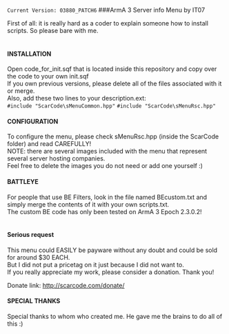 `Current Version: 03880_PATCH6`
###ArmA 3 Server info Menu by IT07

First of all: it is really hard as a coder to explain someone how to install scripts. So please bare with me.<br />
<br />
#### INSTALLATION
Open code_for_init.sqf that is located inside this repository and copy over the code to your own init.sqf<br />
If you own previous versions, please delete all of the files associated with it or merge.<br />
Also, add these two lines to your description.ext: <br />
`#include "ScarCode\sMenuCommon.hpp"`
`#include "ScarCode\sMenuRsc.hpp"`

#### CONFIGURATION
To configure the menu, please check sMenuRsc.hpp (inside the ScarCode folder) and read CAREFULLY!<br />
NOTE: there are several images included with the menu that represent several server hosting companies.<br />
Feel free to delete the images you do not need or add one yourself :)
<br />
#### BATTLEYE
For people that use BE Filters, look in the file named BEcustom.txt and simply merge the contents of it with your own scripts.txt.<br />
The custom BE code has only been tested on ArmA 3 Epoch 2.3.0.2!<br />
<br />
#### Serious request
This menu could EASILY be payware without any doubt and could be sold for around $30 EACH.<br />
But I did not put a pricetag on it just because I did not want to. <br />
If you really appreciate my work, please consider a donation. Thank you!<br />

Donate link: http://scarcode.com/donate/ <br />

#### SPECIAL THANKS
Special thanks to whom who created me. He gave me the brains to do all of this :)
